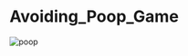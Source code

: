 # Avoiding_Poop_Game


![poop](https://user-images.githubusercontent.com/86032850/210040630-fd00e5d2-e33d-4134-bf9b-d20f0d9bfa7d.gif)
